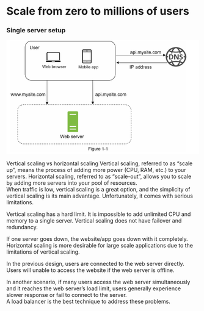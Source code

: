 # Scale from zero to millions of users

### Single server setup



![](../../.gitbook/assets/image%20%2819%29.png)

Vertical scaling vs horizontal scaling Vertical scaling, referred to as “scale up”, means the process of adding more power \(CPU, RAM, etc.\) to your servers. Horizontal scaling, referred to as “scale-out”, allows you to scale by adding more servers into your pool of resources.   
When traffic is low, vertical scaling is a great option, and the simplicity of vertical scaling is its main advantage. Unfortunately, it comes with serious limitations. 

Vertical scaling has a hard limit. It is impossible to add unlimited CPU and memory to a single server. Vertical scaling does not have failover and redundancy. 

If one server goes down, the website/app goes down with it completely. Horizontal scaling is more desirable for large scale applications due to the limitations of vertical scaling. 

In the previous design, users are connected to the web server directly. Users will unable to access the website if the web server is offline. 

In another scenario, if many users access the web server simultaneously and it reaches the web server’s load limit, users generally experience slower response or fail to connect to the server.   
A load balancer is the best technique to address these problems.

